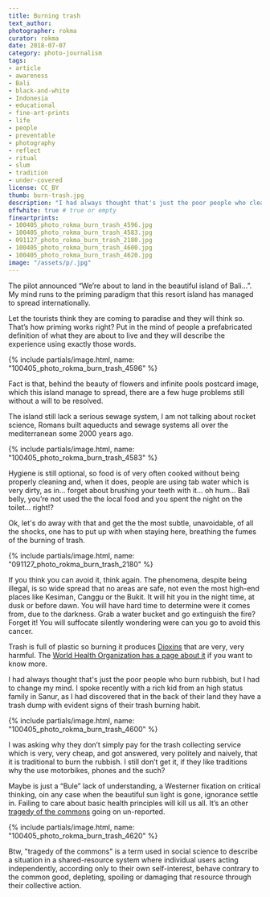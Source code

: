 ```yaml
---
title: Burning trash
text_author:
photographer: rokma
curator: rokma
date: 2018-07-07
category: photo-journalism
tags:
- article
- awareness
- Bali
- black-and-white
- Indonesia
- educational
- fine-art-prints
- life
- people
- preventable
- photography
- reflect
- ritual
- slum
- tradition
- under-covered
license: CC_BY
thumb: burn-trash.jpg
description: "I had always thought that's just the poor people who clean their yard by burning the rubbish, but I had to change my mind. I spoke recently with a rich kid from an high status family in Sanur, as I had discovered that in the back of their land they have a trash dump with evident signs of their trash burning habit."
offwhite: true # true or empty
fineartprints:
- 100405_photo_rokma_burn_trash_4596.jpg
- 100405_photo_rokma_burn_trash_4583.jpg
- 091127_photo_rokma_burn_trash_2180.jpg
- 100405_photo_rokma_burn_trash_4600.jpg
- 100405_photo_rokma_burn_trash_4620.jpg
image: "/assets/p/.jpg"
---
```


The pilot announced “We’re about to land in the beautiful island of Bali…”. My mind runs to the priming paradigm that this resort island has managed to spread internationally.

Let the tourists think they are coming to paradise and they will think so. That’s how priming works right? Put in the mind of people a prefabricated definition of what they are about to live and they will describe the experience using exactly those words.

{% include partials/image.html, name: "100405_photo_rokma_burn_trash_4596" %}

Fact is that, behind the beauty of flowers and infinite pools postcard image, which this island manage to spread, there are a few huge problems still without a will to be resolved.

The island still lack a serious sewage system, I am not talking about rocket science, Romans built aqueducts and sewage systems all over the mediterranean some 2000 years ago.

{% include partials/image.html, name: "100405_photo_rokma_burn_trash_4583" %}

Hygiene is still optional, so food is of very often cooked without being properly cleaning and, when it does, people are using tab water which is very dirty, as in... forget about brushing your teeth with it... oh hum... Bali belly, you’re not used the the local food and you spent the night on the toilet... right!?

Ok, let's do away with that and get the the most subtle, unavoidable, of all the shocks, one has to put up with when staying here, breathing the fumes of the burning of trash.


{% include partials/image.html, name: "091127_photo_rokma_burn_trash_2180" %}

If you think you can avoid it, think again. The phenomena, despite being illegal, is so wide spread that no areas are safe, not even the most high-end places like Kesiman, Canggu or the Bukit. It will hit you in the night time, at dusk or before dawn. You will have hard time to determine were it comes from, due to the darkness. Grab a water bucket and go extinguish the fire? Forget it! You will suffocate silently wondering were can you go to avoid this cancer.

Trash is full of plastic so burning it produces [Dioxins](https://en.wikipedia.org/wiki/Dioxins_and_dioxin-like_compounds) that are very, very harmful. The [World Health Organization has a page about it](http://www.who.int/news-room/fact-sheets/detail/dioxins-and-their-effects-on-human-health) if you want to know more.

I had always thought that's just the poor people who burn rubbish, but I had to change my mind. I spoke recently with a rich kid from an high status family in Sanur, as I had discovered that in the back of their land they have a trash dump with evident signs of their trash burning habit.

{% include partials/image.html, name: "100405_photo_rokma_burn_trash_4600" %}


I was asking why they don’t simply pay for the trash collecting service which is very, very cheap, and got answered, very politely and naively, that it is traditional to burn the rubbish. I still don’t get it, if they like traditions why the use motorbikes, phones and the such?

Maybe is just a “Bule” lack of understanding, a Westerner fixation on critical thinking, oin any case when the beautiful sun light is gone, ignorance settle in. Failing to care about basic health principles will kill us all. It’s an other [tragedy of the commons](https://en.wikipedia.org/wiki/Tragedy_of_the_commons) going on un-reported.


{% include partials/image.html, name: "100405_photo_rokma_burn_trash_4620" %}

Btw, "tragedy of the commons" is a term used in social science to describe a situation in a shared-resource system where individual users acting independently, according only to their own self-interest, behave contrary to the common good, depleting, spoiling or damaging that resource through their collective action.
